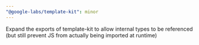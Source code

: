 ```yaml
---
"@google-labs/template-kit": minor
---
```


Expand the exports of template-kit to allow internal types to be referenced (but still prevent JS from actually being imported at runtime)
